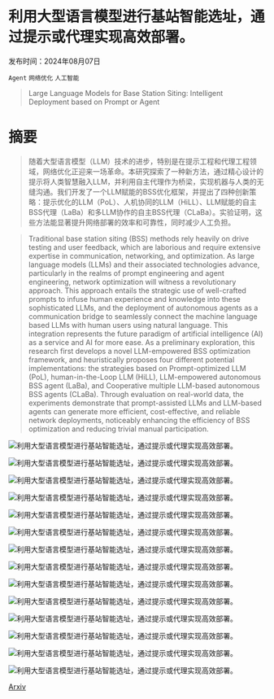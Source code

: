 # 利用大型语言模型进行基站智能选址，通过提示或代理实现高效部署。

发布时间：2024年08月07日

`Agent` `网络优化` `人工智能`

> Large Language Models for Base Station Siting: Intelligent Deployment based on Prompt or Agent

# 摘要

> 随着大型语言模型（LLM）技术的进步，特别是在提示工程和代理工程领域，网络优化正迎来一场革命。本研究探索了一种新方法，通过精心设计的提示将人类智慧融入LLM，并利用自主代理作为桥梁，实现机器与人类的无缝沟通。我们开发了一个LLM赋能的BSS优化框架，并提出了四种创新策略：提示优化的LLM（PoL）、人机协同的LLM（HiLL）、LLM赋能的自主BSS代理（LaBa）和多LLM协作的自主BSS代理（CLaBa）。实验证明，这些方法能显著提升网络部署的效率和可靠性，同时减少人工负担。

> Traditional base station siting (BSS) methods rely heavily on drive testing and user feedback, which are laborious and require extensive expertise in communication, networking, and optimization. As large language models (LLMs) and their associated technologies advance, particularly in the realms of prompt engineering and agent engineering, network optimization will witness a revolutionary approach. This approach entails the strategic use of well-crafted prompts to infuse human experience and knowledge into these sophisticated LLMs, and the deployment of autonomous agents as a communication bridge to seamlessly connect the machine language based LLMs with human users using natural language. This integration represents the future paradigm of artificial intelligence (AI) as a service and AI for more ease. As a preliminary exploration, this research first develops a novel LLM-empowered BSS optimization framework, and heuristically proposes four different potential implementations: the strategies based on Prompt-optimized LLM (PoL), human-in-the-Loop LLM (HiLL), LLM-empowered autonomous BSS agent (LaBa), and Cooperative multiple LLM-based autonomous BSS agents (CLaBa). Through evaluation on real-world data, the experiments demonstrate that prompt-assisted LLMs and LLM-based agents can generate more efficient, cost-effective, and reliable network deployments, noticeably enhancing the efficiency of BSS optimization and reducing trivial manual participation.

![利用大型语言模型进行基站智能选址，通过提示或代理实现高效部署。](../../../paper_images/2408.03631/x1.png)

![利用大型语言模型进行基站智能选址，通过提示或代理实现高效部署。](../../../paper_images/2408.03631/x2.png)

![利用大型语言模型进行基站智能选址，通过提示或代理实现高效部署。](../../../paper_images/2408.03631/x3.png)

![利用大型语言模型进行基站智能选址，通过提示或代理实现高效部署。](../../../paper_images/2408.03631/x4.png)

![利用大型语言模型进行基站智能选址，通过提示或代理实现高效部署。](../../../paper_images/2408.03631/x5.png)

![利用大型语言模型进行基站智能选址，通过提示或代理实现高效部署。](../../../paper_images/2408.03631/x6.png)

![利用大型语言模型进行基站智能选址，通过提示或代理实现高效部署。](../../../paper_images/2408.03631/x7.png)

![利用大型语言模型进行基站智能选址，通过提示或代理实现高效部署。](../../../paper_images/2408.03631/x8.png)

![利用大型语言模型进行基站智能选址，通过提示或代理实现高效部署。](../../../paper_images/2408.03631/x9.png)

![利用大型语言模型进行基站智能选址，通过提示或代理实现高效部署。](../../../paper_images/2408.03631/x10.png)

![利用大型语言模型进行基站智能选址，通过提示或代理实现高效部署。](../../../paper_images/2408.03631/x11.png)

![利用大型语言模型进行基站智能选址，通过提示或代理实现高效部署。](../../../paper_images/2408.03631/x12.png)

![利用大型语言模型进行基站智能选址，通过提示或代理实现高效部署。](../../../paper_images/2408.03631/x13.png)

![利用大型语言模型进行基站智能选址，通过提示或代理实现高效部署。](../../../paper_images/2408.03631/x14.png)

[Arxiv](https://arxiv.org/abs/2408.03631)